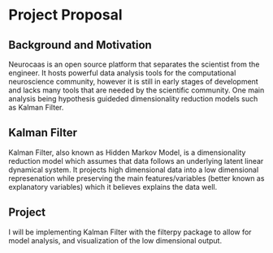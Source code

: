 # Project Proposal

## Background and Motivation

Neurocaas is an open source platform that separates the scientist from the engineer. It hosts powerful data analysis tools for the computational neuroscience community, however it is still in early stages of development and lacks many tools that are needed by the scientific community. One main analysis being  hypothesis guideded dimensionality reduction models such as Kalman Filter.

## Kalman Filter

Kalman Filter, also known as Hidden Markov Model, is a dimensionality reduction model which assumes that data follows an underlying latent linear dynamical system. It projects high dimensional data into a low dimensional represenation while preserving the main features/variables (better known as explanatory variables) which it believes explains the data well. 

## Project

I will be implementing Kalman Filter with the filterpy package to allow for model analysis, and visualization of the low dimensional output.


